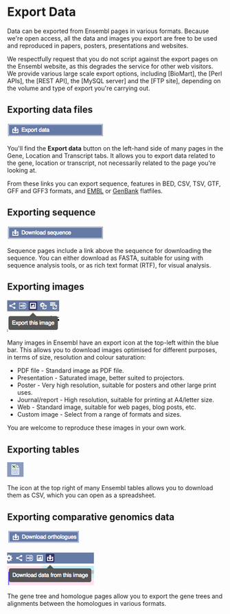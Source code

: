# Export Data

Data can be exported from Ensembl pages in various formats. Because we're open access, all the data and images you export are free to be used and reproduced in papers, posters, presentations and websites.

We respectfully request that you do not script against the export pages on the Ensembl website, as this degrades the service for other web visitors. We provide various large scale export options, including [BioMart], the [Perl APIs], the [REST API], the [MySQL server] and the [FTP site], depending on the volume and type of export you're carrying out.

## Exporting data files

![Export button](export_data.png "Export button")

You'll find the **Export data** button on the left-hand side of many pages in the Gene, Location and Transcript tabs. It allows you to export data related to the gene, location or transcript, not necessarily related to the page you're looking at.

From these links you can export sequence, features in BED, CSV, TSV, GTF, GFF and GFF3 formats, and [EMBL](http://www.ebi.ac.uk/ena/submit/sequence-format) or [GenBank](https://www.ncbi.nlm.nih.gov/Sitemap/samplerecord.html) flatfiles.

## Exporting sequence

![Download sequence](download_sequence.png "Download sequence")

Sequence pages include a link above the sequence for downloading the sequence. You can either download as FASTA, suitable for using with sequence analysis tools, or as rich text format (RTF), for visual analysis.

## Exporting images

![Export image](export_image.png "Export image")

Many images in Ensembl have an export icon at the top-left within the blue bar. This allows you to download images optimised for different purposes, in terms of size, resolution and colour saturation:

* PDF file - Standard image as PDF file.
* Presentation - Saturated image, better suited to projectors.
* Poster - Very high resolution, suitable for posters and other large print uses.
* Journal/report - High resolution, suitable for printing at A4/letter size.
* Web - Standard image, suitable for web pages, blog posts, etc.
* Custom image - Select from a range of formats and sizes.

You are welcome to reproduce these images in your own work.

## Exporting tables

![Export table](export_table.png "Export table")

The icon at the top right of many Ensembl tables allows you to download them as CSV, which you can open as a spreadsheet.

## Exporting comparative genomics data

![Download homologues](download_homologues.png "Download homologues")

![Export gene tree](export_gene_tree.png "Export gene tree")

The gene tree and homologue pages allow you to export the gene trees and alignments between the homologues in various formats.

